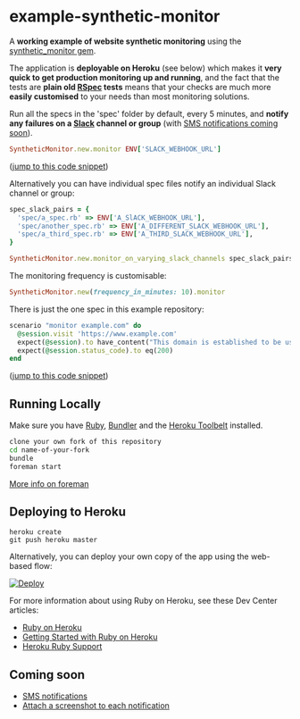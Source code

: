 # example-synthetic-monitor
A **working example of website synthetic monitoring** using the [synthetic_monitor gem](https://github.com/johnboyes/synthetic-monitor).

The application is **deployable on Heroku** (see below) which makes it **very quick to get production monitoring up and running**, and the fact that the tests are **plain old [RSpec](http://rspec.info/) tests** means that your checks are much more **easily customised** to your needs than most monitoring solutions.

Run all the specs in the 'spec' folder by default, every 5 minutes, and **notify any failures on a [Slack](https://slack.com/) channel or group** (with [SMS notifications coming soon](https://github.com/johnboyes/synthetic-monitor/issues/1)).

```ruby
SyntheticMonitor.new.monitor ENV['SLACK_WEBHOOK_URL']
```
([jump to this code snippet](https://github.com/johnboyes/example-synthetic-monitor/blob/a8ede4c99801170ffa22faf575854adf091d574a/example_synthetic_monitor.rb#L1-L3))


Alternatively you can have individual spec files notify an individual Slack channel or group:

```ruby
spec_slack_pairs = {
  'spec/a_spec.rb' => ENV['A_SlACK_WEBHOOK_URL'], 
  'spec/another_spec.rb' => ENV['A_DIFFERENT_SLACK_WEBHOOK_URL'],
  'spec/a_third_spec.rb' => ENV['A_THIRD_SLACK_WEBHOOK_URL'],
}

SyntheticMonitor.new.monitor_on_varying_slack_channels spec_slack_pairs
```

The monitoring frequency is customisable:

```ruby
SyntheticMonitor.new(frequency_in_minutes: 10).monitor
```

There is just the one spec in this example repository:

```ruby
scenario "monitor example.com" do
  @session.visit 'https://www.example.com'
  expect(@session).to have_content("This domain is established to be used for illustrative examples in documents.")
  expect(@session.status_code).to eq(200)
end
```
([jump to this code snippet](https://github.com/johnboyes/example-synthetic-monitor/blob/3543655f8d5c09295d1ed2ec456f0d731bec086c/spec/example_spec.rb#L13-L17))


## Running Locally

Make sure you have [Ruby](https://www.ruby-lang.org), [Bundler](http://bundler.io) and the [Heroku Toolbelt](https://toolbelt.heroku.com/) installed.

```sh
clone your own fork of this repository
cd name-of-your-fork
bundle
foreman start
```
[More info on foreman](https://devcenter.heroku.com/articles/procfile#developing-locally-with-foreman)

## Deploying to Heroku

```
heroku create
git push heroku master
```

Alternatively, you can deploy your own copy of the app using the web-based flow:

[![Deploy](https://www.herokucdn.com/deploy/button.png)](https://heroku.com/deploy)

For more information about using Ruby on Heroku, see these Dev Center articles:

- [Ruby on Heroku](https://devcenter.heroku.com/categories/ruby)
- [Getting Started with Ruby on Heroku](https://devcenter.heroku.com/articles/getting-started-with-ruby)
- [Heroku Ruby Support](https://devcenter.heroku.com/articles/ruby-support)

## Coming soon
- [SMS notifications](https://github.com/johnboyes/synthetic-monitor/issues/1)
- [Attach a screenshot to each notification](https://github.com/johnboyes/synthetic-monitor/issues/2)
